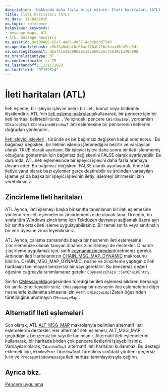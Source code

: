 ```yaml
---
description: 'Hakkında daha fazla bilgi edinin: Ileti haritaları (ATL)'
title: İleti haritaları (ATL)
ms.date: 11/04/2016
ms.topic: reference
helpviewer_keywords:
- message maps, ATL
- ATL, message handlers
ms.assetid: 9e100400-65c7-4a85-8857-4e6cb6dd7340
ms.openlocfilehash: c5b3340abbfbc66ac710ab716e3daa38dd7cd6df
ms.sourcegitcommit: d6af41e42699628c3e2e6063ec7b03931a49a098
ms.translationtype: MT
ms.contentlocale: tr-TR
ms.lasthandoff: 12/11/2020
ms.locfileid: "97159524"
---
```

# <a name="message-maps-atl"></a>İleti haritaları (ATL)

İleti eşleme, bir işleyici işlevini belirli bir ileti, komut veya bildirimle ilişkilendirir. ATL 'nin [ileti eşleme makrolarını](../atl/reference/message-map-macros-atl.md)kullanarak, bir pencere için bir ileti haritası belirtebilirsiniz. , Ve içindeki pencere `CWindowImpl` yordamları `CDialogImpl` `CContainedWindowT` ileti eşlemesine bir pencerenin iletilerini doğrudan yönlendirir.

[İleti işleyici işlevleri](../atl/message-handler-functions.md) , türünde ek bir bağımsız değişken kabul eder `BOOL&` . Bu bağımsız değişken, bir iletinin işlenip işlenmediğini belirtir ve varsayılan olarak TRUE olarak ayarlanır. Bir işleyici işlevi daha sonra bir ileti işlenmemiş olduğunu göstermek için bağımsız değişkenini FALSE olarak ayarlayabilir. Bu durumda, ATL ileti eşlemesinde bir işleyici işlevini daha fazla aramaya devam eder. Bu bağımsız değişkeni FALSE olarak ayarlayarak, önce bir iletiye yanıt olarak bazı eylemler gerçekleştirebilir ve ardından varsayılan işleme ya da başka bir işleyici işlevinin iletiyi işlemeyi bitirmesini izin verebilirsiniz.

## <a name="chained-message-maps"></a>Zincirleme Ileti haritaları

ATL Ayrıca, ileti işlemeyi başka bir sınıfta tanımlanan bir ileti eşlemesine yönlendiren ileti eşlemelerini zincirlemenize de olanak tanır. Örneğin, bu sınıfa tüm Windows zincirleme için Tekdüzen davranışı sağlamak üzere ayrı bir sınıfta ortak ileti işleme uygulayabilirsiniz. Bir temel sınıfa veya sınıfınızın bir veri üyesine zincirleyebilirsiniz.

ATL Ayrıca, çalışma zamanında başka bir nesnenin ileti eşlemesine zincirlemenize olanak tanıyan dinamik zincirlemeyi de destekler. Dinamik zincirleme uygulamak için, sınıfı [cdynamiczincirinden](../atl/reference/cdynamicchain-class.md)türetmeniz gerekir. Ardından ileti Haritalarınızın [CHAIN_MSG_MAP_DYNAMIC](reference/message-map-macros-atl.md#chain_msg_map_dynamic) makrosunu bildirin. CHAIN_MSG_MAP_DYNAMIC, nesne ve zincirleme yaptığınız ileti haritasını tanımlayan benzersiz bir sayı gerektirir. Bu benzersiz değeri öğesine çağrısıyla tanımlamanız gerekir `CDynamicChain::SetChainEntry` .

Sınıfın [CMessageMap](../atl/reference/cmessagemap-class.md)öğesinden türediği bir ileti eşlemesi bildiren herhangi bir sınıfa zincirleyebilirsiniz. `CMessageMap` bir nesnenin ileti eşlemelerini diğer nesnelerle kullanıma almasına izin verir. `CWindowImpl`Zaten öğesinden türetildiğine unutmayın `CMessageMap` .

## <a name="alternate-message-maps"></a>Alternatif Ileti eşlemeleri

Son olarak, ATL [ALT_MSG_MAP](reference/message-map-macros-atl.md#alt_msg_map) makrolarıyla belirtilen alternatif ileti eşlemelerini destekler. Her alternatif ileti eşlemesi, ALT_MSG_MAP geçirdiğiniz benzersiz bir sayı ile tanımlanır. Alternatif ileti eşlemelerini kullanarak, bir haritada birden çok pencere iletilerini işleyebilirsiniz. Varsayılan olarak, `CWindowImpl` alternatif ileti haritaları kullanmaz. Bu desteği eklemek için, `WindowProc` `CWindowImpl` türetilmiş sınıfdaki yöntemi geçersiz kılın ve `ProcessWindowMessage` ileti haritası tanımlayıcısıyla çağırın.

## <a name="see-also"></a>Ayrıca bkz.

[Pencere uygulama](../atl/implementing-a-window.md)

